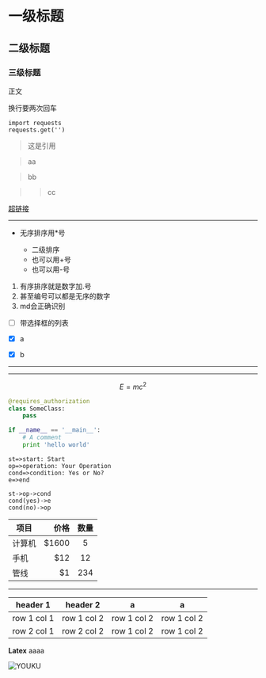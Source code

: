 # 一级标题
## 二级标题
### 三级标题
正文

换行要两次回车

```
import requests
requests.get('')
```

> 这是引用

> aa

> bb

> > cc

[超链接](http://www.baidu.com)

***

* 无序排序用*号

    * 二级排序
    + 也可以用+号
    - 也可以用-号

1. 有序排序就是数字加.号
1. 甚至编号可以都是无序的数字
8. md会正确识别

- [ ] 带选择框的列表
- [x] a
- [x] b


***

---

$$E=mc^2$$

```python
@requires_authorization
class SomeClass:
    pass

if __name__ == '__main__':
    # A comment
    print 'hello world'
```

```flow
st=>start: Start
op=>operation: Your Operation
cond=>condition: Yes or No?
e=>end

st->op->cond
cond(yes)->e
cond(no)->op
```

| 项目        | 价格   |  数量  |
| --------   | -----:  | :----:  |
| 计算机     | \$1600 |   5     |
| 手机        |   \$12   |   12   |
| 管线        |    \$1    |  234  |

---


header 1 | header 2 | a | a
:-:|:-:|:-:|:-:
row 1 col 1 | row 1 col 2 | row 1 col 2| row 1 col 2
row 2 col 1 | row 2 col 2 |  row 1 col 2 | row 1 col 2

**Latex** aaaa

![YOUKU](http://static.youku.com/youku/dist/img/find/yk-logo-1220.png)
